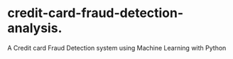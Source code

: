 # credit-card-fraud-detection-analysis.
A Credit card Fraud Detection system using Machine Learning with Python
